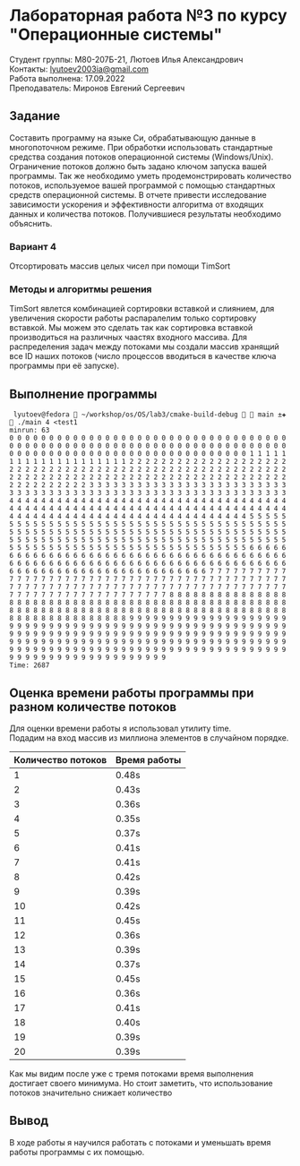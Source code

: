 # Лабораторная работа №3 по курсу "Операционные системы"
Студент группы: M80-207Б-21, Лютоев Илья Александрович\
Контакты: lyutoev2003ia@gmail.com\
Работа выполнена: 17.09.2022\
Преподаватель: Миронов Евгений Сергеевич

## Задание
Составить программу на языке Си, обрабатывающую данные в многопоточном режиме. При
обработки использовать стандартные средства создания потоков операционной системы
(Windows/Unix). Ограничение потоков должно быть задано ключом запуска вашей программы.
Так же необходимо уметь продемонстрировать количество потоков, используемое вашей
программой с помощью стандартных средств операционной системы.
В отчете привести исследование зависимости ускорения и эффективности алгоритма от входящих
данных и количества потоков. Получившиеся результаты необходимо объяснить.

### Вариант 4
Отсортировать массив целых чисел при помощи TimSort
### Методы и алгоритмы решения
TimSort явлется комбинацией сортировки вставкой и слиянием, для увеличения скорости работы распаралелим только сортировку вставкой.
Мы можем это сделать так как сортировка вставкой производиться на различных чаастях входного массива.
Для распределения задач между потоками мы создали массив хранящий все ID наших потоков (число процессов вводиться в качестве ключа программы при её запуске).
## Выполнение программы
```
 lyutoev@fedora  ~/workshop/os/OS/lab3/cmake-build-debug   main ±✚  ./main 4 <test1 
minrun: 63
0 0 0 0 0 0 0 0 0 0 0 0 0 0 0 0 0 0 0 0 0 0 0 0 0 0 0 0 0 0 0 0 0 0 0 0 0 0 0 0 0 0 0 0 0 0 0 0 0 0 0 0 0 0 0 0 0 0 0 0 0 0 0 0 0 0 0 0 0 0 0 0 0 0 0 0 0 0 0 0 0 0 0 0 0 0 0 0 0 0 0 0 0 0 0 0 0 0 0 0 1 1 1 1 1 1 1 1 1 1 1 1 1 1 1 1 1 1 1 1 2 2 2 2 2 2 2 2 2 2 2 2 2 2 2 2 2 2 2 2 2 2 2 2 2 2 2 2 2 2 2 2 2 2 2 2 2 2 2 2 2 2 2 2 2 2 2 2 2 2 2 2 2 2 2 2 2 2 2 2 2 2 2 2 2 2 2 2 2 2 2 2 2 2 2 2 2 2 2 2 2 2 2 2 2 2 2 2 2 2 2 2 2 2 2 2 2 2 2 2 3 3 3 3 3 3 3 3 3 3 3 3 3 3 3 3 3 3 3 3 3 3 3 3 3 3 3 3 3 3 3 3 3 3 3 3 3 3 3 3 3 3 3 3 3 3 3 3 3 3 3 3 3 3 3 3 3 3 3 3 4 4 4 4 4 4 4 4 4 4 4 4 4 4 4 4 4 4 4 4 4 4 4 4 4 4 4 4 4 4 4 4 4 4 4 4 4 4 4 4 4 4 4 4 4 4 4 4 4 4 4 4 4 4 4 4 4 4 4 4 4 4 4 4 4 4 4 4 4 4 4 4 4 4 4 4 4 4 4 4 4 4 4 4 4 4 4 4 4 4 4 4 4 4 4 4 4 4 4 4 5 5 5 5 5 5 5 5 5 5 5 5 5 5 5 5 5 5 5 5 5 5 5 5 5 5 5 5 5 5 5 5 5 5 5 5 5 5 5 5 5 5 5 5 5 5 5 5 5 5 5 5 5 5 5 5 5 5 5 5 5 5 5 5 5 5 5 5 5 5 5 5 5 5 5 5 5 5 5 5 5 5 5 5 5 5 5 5 5 5 5 5 5 5 5 5 5 5 5 5 5 5 5 5 5 5 5 5 5 5 5 5 5 5 5 5 5 5 5 5 5 5 5 5 5 5 5 5 5 5 5 5 5 5 5 5 5 5 5 5 6 6 6 6 6 6 6 6 6 6 6 6 6 6 6 6 6 6 6 6 6 6 6 6 6 6 6 6 6 6 6 6 6 6 6 6 6 6 6 6 6 6 6 6 6 6 6 6 6 6 6 6 6 6 6 6 6 6 6 6 6 6 6 6 6 6 6 6 6 6 6 6 6 6 6 6 6 6 6 6 6 6 6 6 6 6 6 6 6 6 6 6 6 6 6 6 6 6 6 6 7 7 7 7 7 7 7 7 7 7 7 7 7 7 7 7 7 7 7 7 7 7 7 7 7 7 7 7 7 7 7 7 7 7 7 7 7 7 7 7 7 7 7 7 7 7 7 7 7 7 7 7 7 7 7 7 7 7 7 7 7 7 7 7 7 7 7 7 7 7 7 7 7 7 7 7 7 7 7 7 7 7 7 7 7 7 7 7 7 7 7 7 7 7 7 7 7 7 7 7 8 8 8 8 8 8 8 8 8 8 8 8 8 8 8 8 8 8 8 8 8 8 8 8 8 8 8 8 8 8 8 8 8 8 8 8 8 8 8 8 8 8 8 8 8 8 8 8 8 8 8 8 8 8 8 8 8 8 8 8 8 8 8 8 8 8 8 8 8 8 8 8 8 8 8 8 8 8 8 8 8 8 8 8 8 8 8 8 8 8 8 8 8 8 8 8 8 8 8 8 9 9 9 9 9 9 9 9 9 9 9 9 9 9 9 9 9 9 9 9 9 9 9 9 9 9 9 9 9 9 9 9 9 9 9 9 9 9 9 9 9 9 9 9 9 9 9 9 9 9 9 9 9 9 9 9 9 9 9 9 9 9 9 9 9 9 9 9 9 9 9 9 9 9 9 9 9 9 9 9 9 9 9 9 9 9 9 9 9 9 9 9 9 9 9 9 9 9 9 9 9 9 9 9 9 9 9 9 9 9 9 9 9 9 9 9 9 9 9 9 9 9 9 9 9 9 9 9 9 9 9 9 9 9 9 9 9 9 9 9 9 9 9 9 9 9 9 9 9 9 9 9 9 9 9 9 9 9 9 9 9 9 9 9 9 9 9 9 9 9 9 9 9 9 9 9 9 9 9 9 
Time: 2687
```
## Оценка времени работы программы при разном количестве потоков
Для оценки времени работы я использовал утилиту time.\
Подадим на вход массив из миллиона элементов в случайном порядке.


| Количество потоков | Время работы |
|--------------------|--------------|
| 1                  | 0.48s        |
| 2                  | 0.43s        |
| 3                  | 0.36s        |
| 4                  | 0.35s        |
| 5                  | 0.37s        |
| 6                  | 0.41s        |
| 7                  | 0.41s        |
| 8                  | 0.42s        |
| 9                  | 0.39s        |
| 10                 | 0.42s        |
| 11                 | 0.45s        |
| 12                 | 0.36s        |
| 13                 | 0.39s        |
| 14                 | 0.37s        |
| 15                 | 0.45s        |
| 16                 | 0.36s        |
| 17                 | 0.41s        |
| 18                 | 0.40s        |
| 19                 | 0.39s        |
| 20                 | 0.39s        |

Как мы видим после уже с тремя потоками время выполнения достигает своего минимума. 
Но стоит заметить, что использование потоков значительно снижает количество 
## Вывод
В ходе работы я научился работать с потоками и уменьшать время работы программы с их помощью.